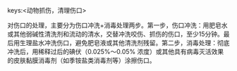 keys:<动物抓伤，清理伤口>

对伤口的处理，主要分为伤口冲洗+消毒处理两步。第一步，伤口冲洗：用肥皂水或其他弱碱性清洗剂和流动的清水，交替冲洗咬伤、抓伤的伤口，至少15分钟。最后用生理盐水冲洗伤口，避免肥皂液或其他清洗剂残留。第二步，消毒处理：彻底冲洗后，用稀释过后的碘伏（0.025%～0.05% 浓度）或其他具有病毒灭活效果的皮肤黏膜消毒剂（如季铵盐类消毒剂等）涂擦伤口。